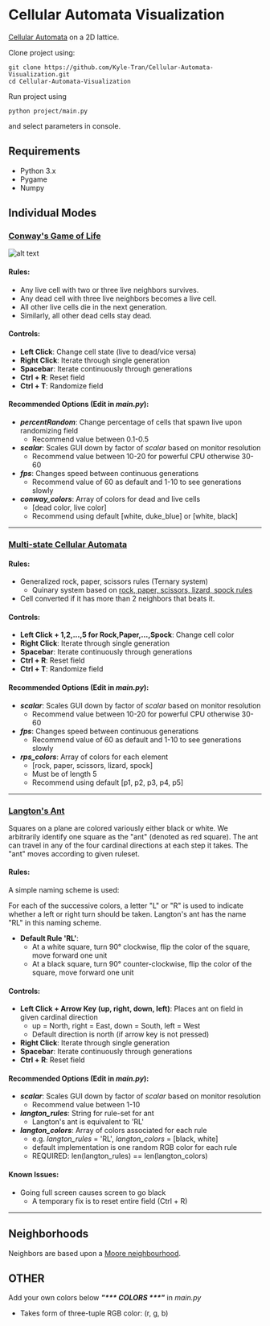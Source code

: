 # Cellular Automata Visualization

[Cellular Automata](https://en.wikipedia.org/wiki/Cellular_automaton) on a 2D lattice.

Clone project using:

    git clone https://github.com/Kyle-Tran/Cellular-Automata-Visualization.git
    cd Cellular-Automata-Visualization

Run project using

    python project/main.py

and select parameters in console.

## Requirements
- Python 3.x
- Pygame
- Numpy

## Individual Modes

### [Conway's Game of Life](https://en.wikipedia.org/wiki/Conway%27s_Game_of_Life)

![alt text](https://raw.githubusercontent.com/Kyle-Tran/Cellular-Automata-Visualization/master/resources/Gosper%20Glider%20Gun.gif)

#### Rules:
- Any live cell with two or three live neighbors survives.
- Any dead cell with three live neighbors becomes a live cell.
- All other live cells die in the next generation.
- Similarly, all other dead cells stay dead.

#### Controls:
- **Left Click**: Change cell state (live to dead/vice versa)
- **Right Click**: Iterate through single generation
- **Spacebar**: Iterate continuously through generations
- **Ctrl + R**: Reset field
- **Ctrl + T**: Randomize field

#### Recommended Options (Edit in *main.py*):

- ***percentRandom***: Change percentage of cells that spawn live upon randomizing field
  - Recommend value between 0.1-0.5
- ***scalar***: Scales GUI down by factor of *scalar* based on monitor resolution
  - Recommend value between 10-20 for powerful CPU otherwise 30-60
- ***fps***: Changes speed between continuous generations 
  - Recommend value of 60 as default and 1-10 to see generations slowly
- ***conway_colors***: Array of colors for dead and live cells
  - [dead color, live color]
  - Recommend using default [white, duke_blue] or [white, black]
 ---   
### [Multi-state Cellular Automata](https://en.wikipedia.org/wiki/Cellular_automaton)

#### Rules:
- Generalized rock, paper, scissors rules (Ternary system)
    - Quinary system based on [rock, paper, scissors, lizard, spock rules](https://bigbangtheory.fandom.com/wiki/Rock,_Paper,_Scissors,_Lizard,_Spock)
- Cell converted if it has more than 2 neighbors that beats it.

#### Controls:
- **Left Click + 1,2,...,5 for Rock,Paper,...,Spock**: Change cell color
- **Right Click**: Iterate through single generation
- **Spacebar**: Iterate continuously through generations
- **Ctrl + R**: Reset field
- **Ctrl + T**: Randomize field
  
#### Recommended Options (Edit in *main.py*):

- ***scalar***: Scales GUI down by factor of *scalar* based on monitor resolution
  - Recommend value between 10-20 for powerful CPU otherwise 30-60
- ***fps***: Changes speed between continuous generations 
  - Recommend value of 60 as default and 1-10 to see generations slowly
- ***rps_colors***: Array of colors for each element
  - [rock, paper, scissors, lizard, spock]
  - Must be of length 5
  - Recommend using default [p1, p2, p3, p4, p5]
---
### [Langton's Ant](https://en.wikipedia.org/wiki/Langton%27s_ant)
  Squares on a plane are colored variously either black or white. 
  We arbitrarily identify one square as the "ant" (denoted as red square). 
  The ant can travel in any of the four cardinal directions at each step it takes. 
  The "ant" moves according to given ruleset.


#### Rules: 
A simple naming scheme is used: 

For each of the successive colors, a letter "L" or "R" is used
to indicate whether a left or right turn should be taken. 
Langton's ant has the name "RL" in this naming scheme.
- **Default Rule 'RL'**:
  - At a white square, turn 90° clockwise, flip the color of the square, move forward one unit
  - At a black square, turn 90° counter-clockwise, flip the color of the square, move forward one unit

#### Controls:
- **Left Click + Arrow Key (up, right, down, left)**: Places ant on field in given cardinal direction
  - up = North, right = East, down = South, left = West
  - Default direction is north (if arrow key is not pressed)
- **Right Click**: Iterate through single generation
- **Spacebar**: Iterate continuously through generations
- **Ctrl + R**: Reset field 

#### Recommended Options (Edit in *main.py*):
- ***scalar***: Scales GUI down by factor of *scalar* based on monitor resolution
  - Recommend value between 1-10
- ***langton_rules***: String for rule-set for ant
  - Langton's ant is equivalent to 'RL'
- ***langton_colors***: Array of colors associated for each rule
  - e.g. *langton_rules* = 'RL', *langton_colors* = [black, white]
  - default implementation is one random RGB color for each rule
  - REQUIRED: len(langton_rules) == len(langton_colors)
 

#### Known Issues:
- Going full screen causes screen to go black
  - A temporary fix is to reset entire field (Ctrl + R)

---
## Neighborhoods
Neighbors are based upon a [Moore neighbourhood](https://en.wikipedia.org/wiki/Moore_neighborhood). 

## OTHER
Add your own colors below ***"&ast;&ast;&ast; COLORS &ast;&ast;&ast;"*** in *main.py*
   - Takes form of three-tuple RGB color: (r, g, b)